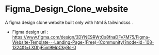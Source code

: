 # Figma_Design_Clone_website
A figma design clone website built only with html &amp; tailwindcss .

- Figma design url :
  https://www.figma.com/design/3DYNESRWtCs8fnaDFv7M75/Figma-Website-Template---Landing-Page-(Free)-(Community)?node-id=108-1324&t=LXOhjF5m9MpCkyBs-0
